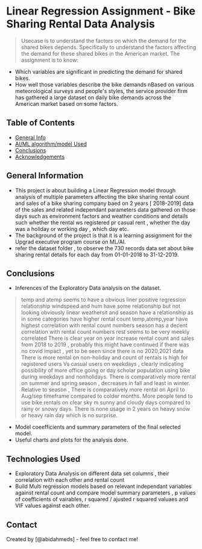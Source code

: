 # Linear Regression Assignment - Bike Sharing Rental Data Analysis 
> Usecase is to understand the factors on which the demand for the shared bikes depends. Specifically to understand the factors affecting the demand for these shared bikes in the American market. The assignment is to know:
- Which variables are significant in predicting the demand for shared bikes.
- How well those variables describe the bike demands
nBased on various meteorological surveys and people's styles, the service provider firm has gathered a large dataset on daily bike demands across the American market based on some factors.


## Table of Contents
* [General Info](#general-information)
* [AI/ML algorithm/model Used](#technologies-used)
* [Conclusions](#conclusions)
* [Acknowledgements](#acknowledgements)


## General Information
- This project is about building a Linear Regression model through analysis of multiple parameters affecting the bike sharing rental count and sales of a bike sharing company baed on 2 years [ 2018-2019] data of the sales and related independant parameters data gathered on those days such as environment factors and weather conditions and details such whether the rental ws registered pr casual rent , whether the day was a holiday or working day , which day etc.
- The background of the project is that it is a learning assignment for the Upgrad executive program course on ML/AI.  
- refer the dataset folder , to observe the 730 records data set about bike sharing rental details for each day from 01-01-2018 to 31-12-2019.


## Conclusions
- Inferences of the Exploratory Data analysis on the dataset.
> temp and atemp seems to have a obvious liner positive regression relationship
> windspeed and hum have some relationship but not looking obviously linear
> weathersit and season have a relationship as in some categories have higher rental count
> temp,atemp,year have highest correlation with rental count numbers
> season has a decent correlation with rental count numbers
> rest seems to be very meekly correlated
> There is clear year on year increase rental count and sales from 2018 to 2019 , probably this might have continued if there was no covid impact , yet to be seen since there is no 2020,2021 data
> There is more rental on non-holiday and count of rentals is high for registered users Vs casual users on weekdays , clearly indicating possibility of more office going or day scholar population using bike during weekdays and nonholidays.
> There is comparatively more rental on summer and spring season , decreases in fall and least in winter.
> Relative to season , There is comparatively more rental on April to Aug/sep timeframe compared to colder months.
> More people tend to use bike rentals on clear sky m sunny and cloudy days compared to rainy or snowy days. There is none usage in 2 years on heavy snow or heavy rain day which is no surprise.   
- Model coeefficients and summary parameters of the final selected model. 
- Useful charts and plots for the analysis done.


## Technologies Used
- Exploratory Data Analysis on different data set columns , their correlation with each other and rental count
- Build Multi regression models based on relevant independant variables against rental count and compare model summary parameters , p values of coefficients of vairables, r squared / ajusted r squared valuaes and VIF values against each other.


## Contact
Created by [@abidahmeds] - feel free to contact me!


<!-- Optional -->
<!-- ## License -->
<!-- This project is open source and available under the [... License](). -->

<!-- You don't have to include all sections - just the one's relevant to your project -->
